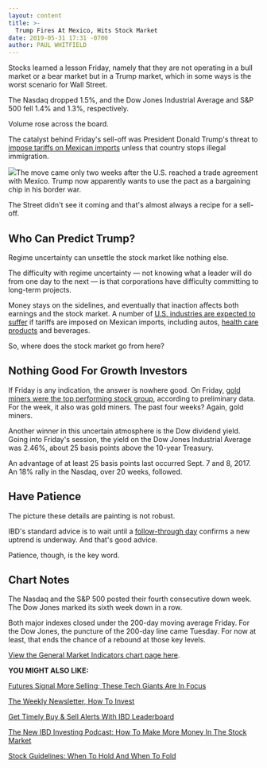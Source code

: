 ```yaml
---
layout: content
title: >-
  Trump Fires At Mexico, Hits Stock Market
date: 2019-05-31 17:31 -0700
author: PAUL WHITFIELD
---
```






Stocks learned a lesson Friday, namely that they are not operating in a bull market or a bear market but in a Trump market, which in some ways is the worst scenario for Wall Street.




The Nasdaq dropped 1.5%, and the Dow Jones Industrial Average and S&P 500 fell 1.4% and 1.3%, respectively.


Volume rose across the board.


The catalyst behind Friday's sell-off was President Donald Trump's threat to [impose tariffs on Mexican imports](https://www.investors.com/news/economy/trump-mexico-tariffs-are-crushing-dow-jones/) unless that country stops illegal immigration.


![](https://www.investors.com/wp-content/uploads/2019/05/MP_053119-233x300.jpg)The move came only two weeks after the U.S. reached a trade agreement with Mexico. Trump now apparently wants to use the pact as a bargaining chip in his border war.


The Street didn't see it coming and that's almost always a recipe for a sell-off.


Who Can Predict Trump?
----------------------


Regime uncertainty can unsettle the stock market like nothing else.


The difficulty with regime uncertainty — not knowing what a leader will do from one day to the next — is that corporations have difficulty committing to long-term projects.


Money stays on the sidelines, and eventually that inaction affects both earnings and the stock market. A number of [U.S. industries are expected to suffer](https://www.investors.com/news/trump-mexico-tariffs-autos-beer-avocados-oil/) if tariffs are imposed on Mexican imports, including autos, [health care products](https://www.investors.com/news/technology/medical-technology-companies-slammed-trump-tariffs-mexican-imports/) and beverages.


So, where does the stock market go from here?


Nothing Good For Growth Investors
---------------------------------


If Friday is any indication, the answer is nowhere good. On Friday, [gold miners were the top performing stock group](https://www.investors.com/etfs-and-funds/etfs/gold-prices-jump-as-trump-tweet-torpedoes-stock-market/), according to preliminary data. For the week, it also was gold miners. The past four weeks? Again, gold miners.


Another winner in this uncertain atmosphere is the Dow dividend yield. Going into Friday's session, the yield on the Dow Jones Industrial Average was 2.46%, about 25 basis points above the 10-year Treasury.


An advantage of at least 25 basis points last occurred Sept. 7 and 8, 2017. An 18% rally in the Nasdaq, over 20 weeks, followed.


Have Patience
-------------


The picture these details are painting is not robust.


IBD's standard advice is to wait until a [follow-through day](https://www.investors.com/how-to-invest/investors-corner/how-to-find-next-stock-market-bottom/) confirms a new uptrend is underway. And that's good advice.


Patience, though, is the key word.


Chart Notes
-----------


The Nasdaq and the S&P 500 posted their fourth consecutive down week. The Dow Jones marked its sixth week down in a row.


Both major indexes closed under the 200-day moving average Friday. For the Dow Jones, the puncture of the 200-day line came Tuesday. For now at least, that ends the chance of a rebound at those key levels.


[View the General Market Indicators chart page here](https://www.investors.com/wp-content/uploads/2019/05/GMI_060319.pdf).


**YOU MIGHT ALSO LIKE:**


[Futures Signal More Selling; These Tech Giants Are In Focus](https://www.investors.com/market-trend/stock-market-today/dow-jones-futures-china-trade-talks-apple-wwdc-google-antitrust-probe/)


[The Weekly Newsletter, How To Invest](https://shop.investors.com/offer/splashresponsive.aspx?id=newsletters-howtoinvest)


[Get Timely Buy & Sell Alerts With IBD Leaderboard](https://www.investors.com/product/leaderboard/?artProdLink=Leaderboard)


[The New IBD Investing Podcast: How To Make More Money In The Stock Market](https://www.investors.com/how-to-invest/investing-podcast-how-to-make-more-money-stock-market-top-stocks-stock-charts/)


[Stock Guidelines: When To Hold And When To Fold](https://www.investors.com/how-to-invest/investors-corner/sell-and-take-profits-or-hold-here-are-several-guidelines-to-follow/)




